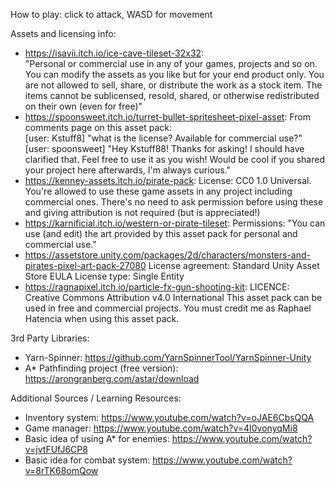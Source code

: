 How to play: click to attack, WASD for movement 

Assets and licensing info: 

* https://isavii.itch.io/ice-cave-tileset-32x32:  
  "Personal or commercial use in any of your games, projects and so on.
  You can modify the assets as you like but for your end product only.
  You are not allowed to sell, share, or distribute the work as a stock item.
  The items cannot be sublicensed, resold, shared, or otherwise redistributed on their own (even for free)"
* https://spoonsweet.itch.io/turret-bullet-spritesheet-pixel-asset: 
  From comments page on this asset pack:  
  	[user: Kstuff8] "what is the license? Available for commercial use?"
  	[user: spoonsweet] "Hey Kstuff88! Thanks for asking! I should have clarified that. Feel free to use it as you wish! Would be cool if you shared your project here afterwards, I'm always curious."
* https://kenney-assets.itch.io/pirate-pack: 
  License: CC0 1.0 Universal. You're allowed to use these game assets in any project including commercial ones. There's no need to ask permission before using these and giving attribution is not required (but is appreciated!)
* https://karnificial.itch.io/western-or-pirate-tileset:
  Permissions:
  "You can use (and edit) the art provided by this asset pack for personal and commercial use."
* https://assetstore.unity.com/packages/2d/characters/monsters-and-pirates-pixel-art-pack-27080
  License agreement: Standard Unity Asset Store EULA
  License type: Single Entity
* https://ragnapixel.itch.io/particle-fx-gun-shooting-kit: 
  LICENCE: Creative Commons Attribution v4.0 International This asset pack can be used in free and commercial projects. You must credit me as Raphael Hatencia when using this asset pack.

3rd Party Libraries: 
* Yarn-Spinner: https://github.com/YarnSpinnerTool/YarnSpinner-Unity
* A* Pathfinding project (free version): https://arongranberg.com/astar/download
  
Additional Sources / Learning Resources: 
* Inventory system: https://www.youtube.com/watch?v=oJAE6CbsQQA
* Game manager: https://www.youtube.com/watch?v=4I0vonyqMi8
* Basic idea of using A* for enemies: https://www.youtube.com/watch?v=jvtFUfJ6CP8 
* Basic idea for combat system: https://www.youtube.com/watch?v=8rTK68omQow 
